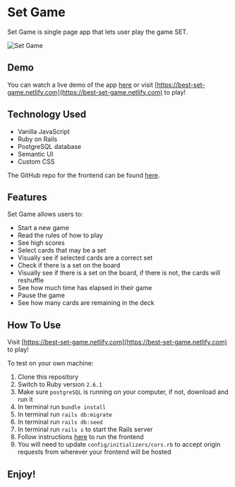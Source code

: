# Set Game

Set Game is single page app that lets user play the game SET.

![Set Game](https://user-images.githubusercontent.com/8761638/69589475-2f4b0200-0fba-11ea-8f41-5a131079261f.png)

## Demo

You can watch a live demo of the app [here](#) or visit [https://best-set-game.netlify.com](https://best-set-game.netlify.com) to play!

## Technology Used

* Vanilla JavaScript
* Ruby on Rails
* PostgreSQL database
* Semantic UI
* Custom CSS

The GitHub repo for the frontend can be found [here](https://github.com/aresnik11/set-game-frontend).

## Features

Set Game allows users to:

* Start a new game
* Read the rules of how to play
* See high scores
* Select cards that may be a set
* Visually see if selected cards are a correct set
* Check if there is a set on the board
* Visually see if there is a set on the board, if there is not, the cards will reshuffle
* See how much time has elapsed in their game
* Pause the game
* See how many cards are remaining in the deck

## How To Use

Visit [https://best-set-game.netlify.com](https://best-set-game.netlify.com) to play!

To test on your own machine:
1. Clone this repository
2. Switch to Ruby version `2.6.1`
3. Make sure `postgreSQL` is running on your computer, if not, download and run it
4. In terminal run `bundle install`
5. In terminal run `rails db:migrate`
6. In terminal run `rails db:seed`
7. In terminal run `rails s` to start the Rails server
8. Follow instructions [here](https://github.com/aresnik11/set-game-frontend) to run the frontend
9. You will need to update `config/initializers/cors.rb` to accept origin requests from wherever your frontend will be hosted

## Enjoy!
